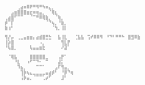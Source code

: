 ⠀⠀⠀⠀⠀⠀⠀⠀⠀⠀⠀⠀⠀⠀⠀⠀⠀⠀⠀⠀⠀⠀  
⠀⠀⠀⠀⢀⣴⠶⠿⠟⠛⠻⠛⠳⠶⣄⡀⠀⠀⠀⠀⠀⠀    
⠀⠀⣠⣶⣿⣿⣿⣶⣖⠶⢶⣤⡀⠀⠈⢿⣆⠀⠀⠀⠀⠀  
⢀⣴⣿⠋⠉⠉⠀⠀⠈⠉⠛⠿⢿⣷⡀⠀⠈⢷⡀⠀⠀⠀  
⡾⠉⡏⠀⠀⠀⠀⠀⠀⠀⠀⠀⠀⠈⠙⢦⡀⠘⣷⡀⠀⠀   
⣷⢰⠃⠀⠀⠀⠀⠀⠀⠀⠀⠀⠀⠀⠀⠈⢳⡀⢸⡇⠀⠀  

⢻⡜⡤⠀⢀⣀⣤⣶⣶⡄⣴⣾⣿⣛⣓⠀⠀⣧⢸⣇⠀⠀
⢈⣧⣧⠀⢩⠞⠿⠿⠻⠀⠘⠙⠃⠛⠛⠓⠀⣿⣻⠿⣷⠀  
⢸⡵⣿⠀⠀⠀⠀⠀⠀⠀⠀⠠⡀⠀⠀⠀⠀⠀⢻⣇⡟⠀    
⠘⢧⣿⡀⠀⠀⠀⠀⢧⣤⣤⣶⣗⠀⠀⠀⠀⠀⠜⣽⠁⠀

⠀⠈⢿⣧⠀⠀⠀⠀⣿⣿⣿⣿⣿⣀⠀⠀⠀⢠⡟⠁⠀⠀  
⠀⠀⠀⠘⣇⠀⠀⠰⠋⠉⠙⠂⠀⠉⠀⠀⠀⣼⡅⠀⠀⠀  
⠀⠀⠀⠀⠹⣦⡀⠀⠀⠀⠉⠉⠁⠀⠀⠀⣠⠏⢻⣤⡀⠀  
⠀⠀⠀⠀⠀⢹⡷⢦⣄⣀⣀⣀⣀⣤⣴⡾⠃⠀⠘⡿⠙⢶  
⠀⠀⠀⠀⠀⢨⡷⣤⡀⠈⠉⠉⢁⡴⠋⠀⠀⠀⣸⠃⠀⠀  
